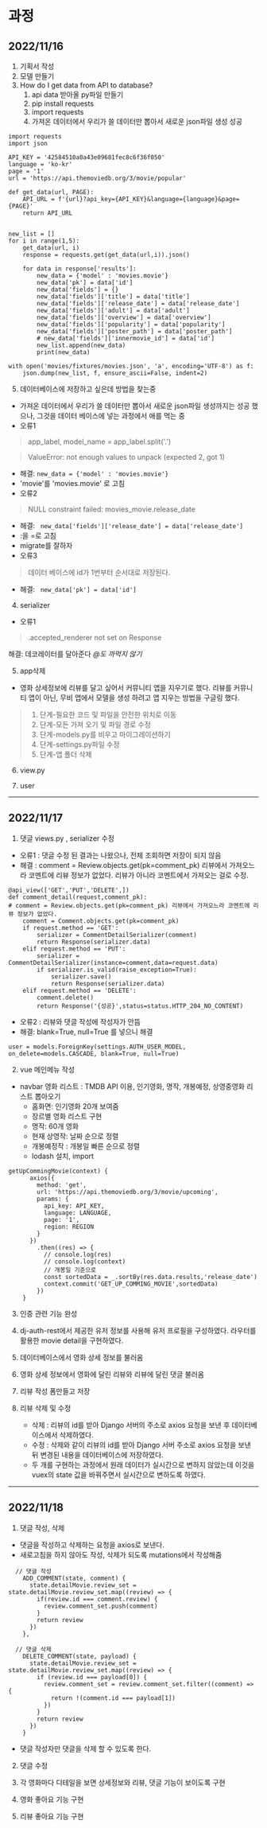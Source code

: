 # 과정
## 2022/11/16
1. 기획서 작성
2. 모델 만들기
3. How do I get data from API to database?
   1. api data 받아올 py파일 만들기
   2. pip install requests
   3. import requests
   4. 가져온 데이터에서 우리가 쓸 데이터만 뽑아서 새로운 json파일 생성 성공
```
import requests
import json

API_KEY = '42584510a0a43e09681fec8c6f36f050'
language = 'ko-kr'
page = '1'
url = 'https://api.themoviedb.org/3/movie/popular'

def get_data(url, PAGE):
    API_URL = f'{url}?api_key={API_KEY}&language={language}&page={PAGE}'
    return API_URL


new_list = []
for i in range(1,5):
    get_data(url, i)
    response = requests.get(get_data(url,i)).json()

    for data in response['results']:
        new_data = {'model' : 'movies.movie'}
        new_data['pk'] = data['id']
        new_data['fields'] = {}
        new_data['fields']['title'] = data['title']
        new_data['fields']['release_date'] = data['release_date']
        new_data['fields']['adult'] = data['adult']
        new_data['fields']['overview'] = data['overview']
        new_data['fields']['popularity'] = data['popularity']
        new_data['fields']['poster_path'] = data['poster_path']
        # new_data['fields']['innermovie_id'] = data['id']
        new_list.append(new_data)
        print(new_data)

with open('movies/fixtures/movies.json', 'a', encoding='UTF-8') as f:
    json.dump(new_list, f, ensure_ascii=False, indent=2)
```
   5. 데이터베이스에 저장하고 싶은데 방법을 찾는중
   - 가져온 데이터에서 우리가 쓸 데이터만 뽑아서 새로운 json파일 생성까지는 성공 했으나, 그것을 데이터 베이스에 넣는 과정에서 애를 먹는 중
   - 오류1
  > app_label, model_name = app_label.split('.')

  > ValueError: not enough values to unpack (expected 2, got 1)

- 해결:  ` new_data = {'model' : 'movies.movie'}   `
- 'movie'를 'movies.movie' 로 고침
- 오류2
> NULL constraint failed: movies_movie.release_date

- 해결: ` new_data['fields']['release_date'] = data['release_date']`
- :을 =로 고침
- migrate를 잘하자
- 오류3
> 데이터 베이스에 id가 1번부터 순서대로 저장된다.
- 해결: ` new_data['pk'] = data['id']`

4. serializer
- 오류1
> .accepted_renderer not set on Response

해결: 데코레이터를 달아준다 *@도 까먹지 않기*

5. app삭제
- 영화 상세정보에 리뷰를 달고 싶어서 커뮤니티 앱을 지우기로 했다. 리뷰를 커뮤니티 앱이 아닌, 무비 앱에서 모델을 생성 하려고 앱 지우는 방법을 구글링 했다.
> 1. 단계-필요한 코드 및 파일을 안전한 위치로 이동
> 2. 단계-모든 가져 오기 및 파일 경로 수정
> 3. 단계-models.py를 비우고 마이그레이션하기
> 4. 단계-settings.py파일 수정
> 5. 단계-앱 폴더 삭제

6. view.py

7. user
---
## 2022/11/17

1. 댓글 views.py , serializer 수정
- 오류1 : 댓글 수정 된 결과는 나왔으나, 전체 조회하면 저장이 되지 않음
- 해결 : comment = Review.objects.get(pk=comment_pk) 리뷰에서 가져오느라 코멘트에 리뷰 정보가 없었다. 리뷰가 아니라 코멘트에서 가져오는 걸로 수정.
```
@api_view(['GET','PUT','DELETE',])
def comment_detail(request,comment_pk):
# comment = Review.objects.get(pk=comment_pk) 리뷰에서 가져오느라 코멘트에 리뷰 정보가 없었다.
    comment = Comment.objects.get(pk=comment_pk)
    if request.method == 'GET':
        serializer = CommentDetailSerializer(comment)
        return Response(serializer.data)
    elif request.method == 'PUT':
        serializer = CommentDetailSerializer(instance=comment,data=request.data)
        if serializer.is_valid(raise_exception=True):
            serializer.save()
            return Response(serializer.data)
    elif request.method == 'DELETE':
        comment.delete()
        return Response('{성공}',status=status.HTTP_204_NO_CONTENT)
```


- 오류2 : 리뷰와 댓글 작성에 작성자가 안뜸
- 해결: blank=True, null=True 를 넣으니 해결
```
user = models.ForeignKey(settings.AUTH_USER_MODEL, on_delete=models.CASCADE, blank=True, null=True)
```

2. vue 메인메뉴 작성
- navbar 영화 리스트 : TMDB API 이용, 인기영화, 명작, 개봉예정, 상영중영화 리스트 뽑아오기
  - 홈화면: 인기영화 20개 보여줌
  - 장르별 영화 리스트 구현
  - 명작: 60개 영화
  - 현재 상영작: 날짜 순으로 정렬
  - 개봉예정작 : 개봉일 빠른 순으로 정렬 
  - lodash 설치, import
```
getUpCommingMovie(context) {
      axios({
        method: 'get',
        url: 'https://api.themoviedb.org/3/movie/upcoming',
        params: {
          api_key: API_KEY,
          language: LANGUAGE,
          page: '1',
          region: REGION
        }
      })
        .then((res) => {
          // console.log(res)
          // console.log(context)
          // 개봉일 기준으로 
          const sortedData = _.sortBy(res.data.results,'release_date')
          context.commit('GET_UP_COMMING_MOVIE',sortedData)
        })
    }
```


3. 인증 관련 기능 완성

4. dj-auth-rest에서 제공한 유저 정보를 사용해 유저 프로필을 구성하였다.
    라우터를 활용한 movie detail을 구현하였다.

5. 데이터베이스에서 영화 상세 정보를 불러옴

6. 영화 상세 정보에서 영화에 달린 리뷰와 리뷰에 달린 댓글 불러옴

7. 리뷰 작성 폼만들고 저장

8. 리뷰 삭제 및 수정
    - 삭제 : 리뷰의 id를 받아 Django 서버의 주소로 axios 요청을 보낸 후 데이터베이스에서 삭제하였다.
    - 수정 : 삭제와 같이 리뷰의 id를 받아 Django 서버 주소로 axios 요청을 보낸 뒤 변경된 내용을 데이터베이스에 저장하였다.
    - 두 개를 구현하는 과정에서 원래 데이터가 실시간으로 변하지 않았는데 이것을 vuex의 state 값을 바꿔주면서 실시간으로 변하도록 하였다.

---
## 2022/11/18

1. 댓글 작성, 삭제
- 댓글을 작성하고 삭제하는 요청을 axios로 보낸다.
- 새로고침을 하지 않아도 작성, 삭제가 되도록 mutations에서 작성해줌
```
  // 댓글 작성
    ADD_COMMENT(state, comment) {
      state.detailMovie.review_set = state.detailMovie.review_set.map((review) => {
        if(review.id === comment.review) {
          review.comment_set.push(comment)
        }
        return review
      })
    },

  // 댓글 삭제
    DELETE_COMMENT(state, payload) {
      state.detailMovie.review_set = state.detailMovie.review_set.map((review) => {
        if (review.id === payload[0]) {
          review.comment_set = review.comment_set.filter((comment) => {
            return !(comment.id === payload[1])
          })
        }
        return review
      })
    }
```
- 댓글 작성자만 댓글을 삭제 할 수 있도록 한다.
2. 댓글 수정

3. 각 영화마다 디테일을 보면 상세정보와 리뷰, 댓글 기능이 보이도록 구현

4. 영화 좋아요 기능 구현

5. 리뷰 좋아요 기능 구현
